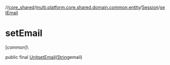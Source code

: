 //[core_shared](../../../index.md)/[multi.platform.core.shared.domain.common.entity](../index.md)/[Session](index.md)/[setEmail](set-email.md)

# setEmail

[common]\

public final [Unit](https://kotlinlang.org/api/latest/jvm/stdlib/kotlin/-unit/index.html)[setEmail](set-email.md)([String](https://developer.android.com/reference/kotlin/java/lang/String.html)email)

